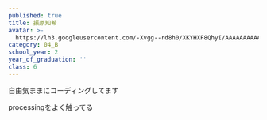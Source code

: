 ```yaml
---
published: true
title: 振原知希
avatar: >-
  https://lh3.googleusercontent.com/-Xvgg--rd8h0/XKYHXF8QhyI/AAAAAAAAAAg/TRhRGtdK2Qco9oY6cbHSfcn5tMv6D5UqQCE0YBhgL/_DSC0575.JPG
category: 04_B
school_year: 2
year_of_graduation: ''
class: 6
---
```

自由気ままにコーディングしてます

processingをよく触ってる
